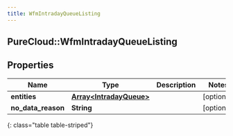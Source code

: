 ```yaml
---
title: WfmIntradayQueueListing
---
```

## PureCloud::WfmIntradayQueueListing

## Properties

|Name | Type | Description | Notes|
|------------ | ------------- | ------------- | -------------|
| **entities** | [**Array&lt;IntradayQueue&gt;**](IntradayQueue.html) |  | [optional] |
| **no_data_reason** | **String** |  | [optional] |
{: class="table table-striped"}


